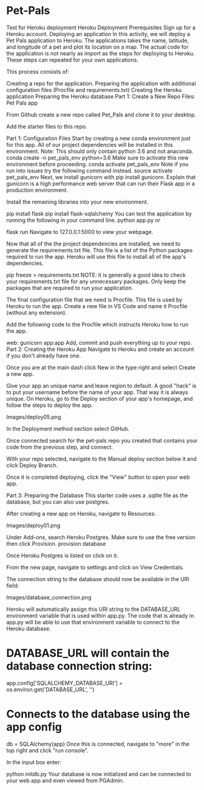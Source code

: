 # Pet-Pals
Test for Heroku deployment
Heroku Deployment
Prerequisites
Sign up for a Heroku account.
Deploying an application
In this activity, we will deploy a Pet Pals application to Heroku. The applications takes the name, latitude, and longitude of a pet and plot its location on a map. The actual code for the application is not nearly as import as the steps for deploying to Heroku. These steps can repeated for your own applications.

This process consists of:

Creating a repo for the application.
Preparing the application with additional configuration files (Procfile and requirements.txt)
Creating the Heroku application
Preparing the Heroku database
Part 1: Create a New Repo
Files: Pet Pals app

From Github create a new repo called Pet_Pals and clone it to your desktop.

Add the starter files to this repo.

Part 1: Configuration Files
Start by creating a new conda environment just for this app. All of our project dependencies will be installed in this environment. Note: This should only contain python 3.6 and not anaconda.
conda create -n pet_pals_env python=3.6
Make sure to activate this new environment before proceeding.
conda activate pet_pals_env
Note if you run into issues try the following command instead.
source activate pet_pals_env
Next, we install gunicorn with pip install gunicorn. Explain that gunicorn is a high performance web server that can run their Flask app in a production environment.

Install the remaining libraries into your new environment.

pip install flask
pip install flask-sqlalchemy
You can test the application by running the following in your command line.
python app.py
or

flask run
Navigate to 127.0.0.1:5000 to view your webpage.

Now that all of the the project dependencies are installed, we need to generate the requirements.txt file. This file is a list of the Python packages required to run the app. Heroku will use this file to install all of the app's dependencies.

pip freeze > requirements.txt
NOTE: it is generally a good idea to check your requirements.txt file for any unnecessary packages. Only keep the packages that are required to run your application.

The final configuration file that we need is Procfile. This file is used by Heroku to run the app. Create a new file in VS Code and name it Procfile (without any extension).

Add the following code to the Procfile which instructs Heroku how to run the app.

web: gunicorn app:app
Add, commit and push everything up to your repo.
Part 2: Creating the Heroku App
Navigate to Heroku and create an account if you don't already have one.

Once you are at the main dash click New in the type right and select Create a new app.

Give your app an unique name and leave region to default. A good "hack" is to put your username before the name of your app. That way it is always unique.
On Heroku, go to the Deploy section of your app's homepage, and follow the steps to deploy the app.

Images/deploy05.png

In the Deployment method section select GitHub.

Once connected search for the pet-pals repo you created that contains your code from the previous step, and connect.

With your repo selected, navigate to the Manual deploy section below it and click Deploy Branch.

Once it is completed deploying, click the "View" button to open your web app.

Part 3: Preparing the Database
This starter code uses a .sqlite file as the database, but you can also use postgres.

After creating a new app on Heroku, navigate to Resources:

Images/deploy01.png

Under Add-ons, search Heroku Postgres. Make sure to use the free version then click Provision.
provision database

Once Heroku Postgres is listed on click on it.

From the new page, navigate to settings and click on View Credentials.

The connection string to the database should now be available in the URI field:

Images/database_connection.png

Heroku will automatically assign this URI string to the DATABASE_URL environment variable that is used within app.py. The code that is already in app.py will be able to use that environment variable to connect to the Heroku database.

# DATABASE_URL will contain the database connection string:
app.config['SQLALCHEMY_DATABASE_URI'] = os.environ.get('DATABASE_URL', '')
# Connects to the database using the app config
db = SQLAlchemy(app)
Once this is connected, navigate to "more" in the top right and click "run console".

In the input box enter:

python initdb.py
Your database is now initialized and can be connected to your web app and even viewed from PGAdmin.
